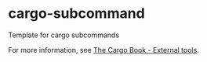 # cargo-subcommand
Template for cargo subcommands

For more information, see [The Cargo Book - External tools](https://doc.rust-lang.org/cargo/reference/external-tools.html).